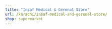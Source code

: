 ```yaml
---
title: "Insaf Medical & Gerenal Store"
url: /karachi/insaf-medical-and-gerenal-store/
shop: supermarket
---
```

